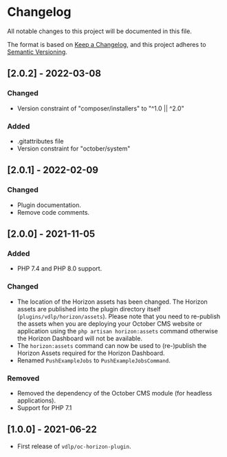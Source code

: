 # Changelog
All notable changes to this project will be documented in this file.

The format is based on [Keep a Changelog](https://keepachangelog.com/en/1.0.0/),
and this project adheres to [Semantic Versioning](https://semver.org/spec/v2.0.0.html).

## [2.0.2] - 2022-03-08

### Changed
- Version constraint of "composer/installers" to "^1.0 || ^2.0"

### Added
- .gitattributes file
- Version constraint for "october/system"

## [2.0.1] - 2022-02-09

### Changed
- Plugin documentation.
- Remove code comments.

## [2.0.0] - 2021-11-05

### Added
- PHP 7.4 and PHP 8.0 support.

### Changed
- The location of the Horizon assets has been changed. The Horizon assets are published into the plugin directory itself (`plugins/vdlp/horizon/assets`). Please note that you need to re-publish the assets when you are deploying your October CMS website or application using the `php artisan horizon:assets` command otherwise the Horizon Dashboard will not be available.
- The `horizon:assets` command can now be used to (re-)publish the Horizon Assets required for the Horizon Dashboard. 
- Renamed `PushExampleJobs` to `PushExampleJobsCommand`.

### Removed
- Removed the dependency of the October CMS module (for headless applications).
- Support for PHP 7.1

## [1.0.0] - 2021-06-22

- First release of `vdlp/oc-horizon-plugin`.
